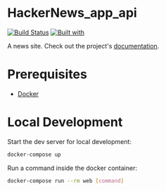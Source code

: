 # HackerNews_app_api

[![Build Status](https://travis-ci.org/Expression-lex/HackerNews_app_api.svg?branch=master)](https://travis-ci.org/Expression-lex/HackerNews_app_api)
[![Built with](https://img.shields.io/badge/Built_with-Cookiecutter_Django_Rest-F7B633.svg)](https://github.com/agconti/cookiecutter-django-rest)

A news site. Check out the project's [documentation](http://Expression-lex.github.io/HackerNews_app_api/).

# Prerequisites

- [Docker](https://docs.docker.com/docker-for-mac/install/)  

# Local Development

Start the dev server for local development:
```bash
docker-compose up
```

Run a command inside the docker container:

```bash
docker-compose run --rm web [command]
```
